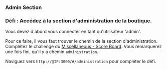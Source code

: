 ### Admin Section

### Défi : Accédez à la section d'administration de la boutique.

Vous devez d'abord vous connecter en tant qu'utilisateur 'admin'.

Pour ce faire, il vous faut trouver le chemin de la section d'administration. Complétez le challenge du [Miscellaneous - Score Board](Miscellaneous/miscellaneous_solutions.md). Vous remarquerez une fois fini, qu'il y a chemin `administration`. 

Naviguez vers `http://@IP:3000/#/administration` pour compléter le défi.
